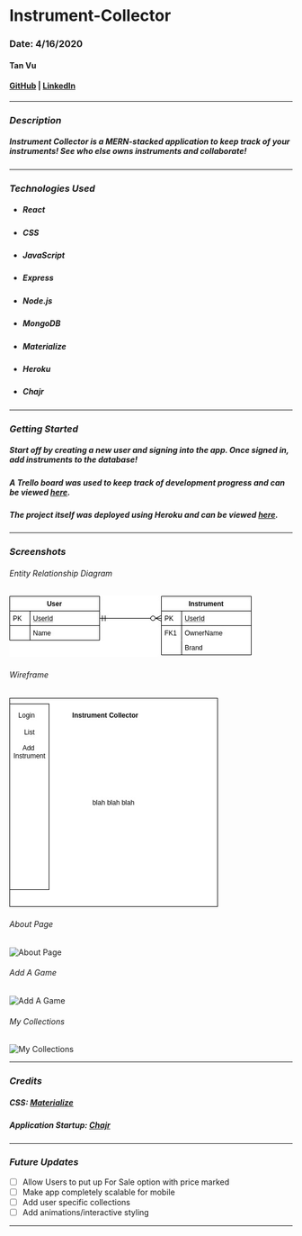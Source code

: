 # Instrument-Collector

### Date: 4/16/2020

#### Tan Vu
#### [GitHub](https://github.com/zeroxposur18) | [LinkedIn](https://www.linkedin.com/in/tan-m-vu/)
***

### ***Description***

##### Instrument Collector is a MERN-stacked application to keep track of your instruments! See who else owns instruments and collaborate!
***

### ***Technologies Used***

* ##### React
* ##### CSS
* ##### JavaScript
* ##### Express
* ##### Node.js
* ##### MongoDB
* ##### Materialize 
* ##### Heroku
* ##### Chajr
***

### ***Getting Started***

##### Start off by creating a new user and signing into the app. Once signed in, add instruments to the database!
##### A Trello board was used to keep track of development progress and can be viewed [here](https://trello.com/b/mTsGACNj/instrument-collector).
##### The project itself was deployed using Heroku and can be viewed [here](https://instrument-collector.herokuapp.com/).
***

### ***Screenshots***

###### Entity Relationship Diagram
![ERD](img/erd.jpg)

###### Wireframe
![Wireframe](img/wf.jpg)



###### About Page
![About Page](main_app/static/images/screenshots/ss1.png)

###### Add A Game
![Add A Game](main_app/static/images/screenshots/ss2.png)

###### My Collections
![My Collections](main_app/static/images/screenshots/ss3.png)
***

### ***Credits***
##### CSS: [Materialize](https://materializecss.com/)
##### Application Startup: [Chajr](https://github.com/DavidStinson/chajr)
***

### ***Future Updates***

- [ ] Allow Users to put up For Sale option with price marked
- [ ] Make app completely scalable for mobile
- [ ] Add user specific collections
- [ ] Add animations/interactive styling
***
